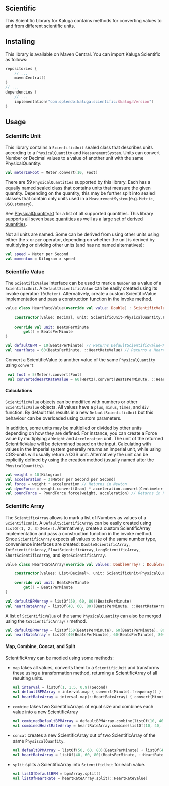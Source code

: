 ## Scientific
This Scientific Library for Kaluga contains methods for converting values to and from different scientific units.

## Installing
This library is available on Maven Central. You can import Kaluga Scientific as follows:

```kotlin
repositories {
    // ...
    mavenCentral()
}
// ...
dependencies {
    // ...
    implementation("com.splendo.kaluga:scientific:$kalugaVersion")
}
```

## Usage

### Scientific Unit

This library contains a `ScientificUnit` sealed class that describes units according to a `PhysicalQuantity` and `MeasurementSystem`. Units can convert Number or Decimal values to a value of another unit with the same PhysicalQuantity:

```kotlin
val meterInFoot = Meter.convert(10, Foot)
```

There are 59 `PhysicalQuantities` supported by this library. Each has a equally named sealed class that contains units that measure the given quantity. Depending on the quantity, this may be further split into sealed classes that contain only units used in a `MeasurementSystem` (e.g. `Metric`, `USCustomary`).

See [PhysicalQuantity.kt](src/commonMain/kotlin/PhysicalQuantity.kt) for a list of all supported quantities. This library supports all seven [base quantities](https://en.wikipedia.org/wiki/Physical_quantity#Base_quantities) as well as a large set of [derived quantities](https://en.wikipedia.org/wiki/SI_derived_unit).

Not all units are named. Some can be derived from using other units using either the `x` or `per` operator, depending on whether the unit is derived by multiplying or dividing other units (and has no named alternatives):

```kotlin
val speed = Meter per Second
val momentum = Kilogram x speed
```

### Scientific Value

The `ScientificValue` interface can be used to mark a `Number` as a value of a `ScientificUnit`. A `DefaultScientificValue` can be easily created using its invoke operator: `10(Meter)`. Alternatively, create a custom ScientificValue implementation and pass a construction function in the invoke method.

```kotlin
value class HeartRateValue(override val value: Double) : ScientificValue<PhysicalQuantity.Frequency, BeatsPerMinute> {
    
    constructor(value: Decimal, unit: ScientificUnit<PhysicalQuantity.Frequency>) : this(unit.convert(value, BeatsPerMinute).toDouble())
    
    override val unit: BeatsPerMinute
        get() = BeatsPerMinute
}

val defaultBPM = 10(BeatsPerMinute) // Returns DefaultScientificValue<PhysiscalQuantity.Frequency, BeatsPerMinute>
val heartRate = 60(BeatsPerMinute. ::HeartRateValue) // Returns a HeartRateValue
```

Convert a ScientificValue to another value of the same `PhysicalQuantity` using `convert`

```kotlin
 val foot = 5(Meter).convert(Foot)
 val convertedHeartRateValue = 60(Hertz).convert(BeatsPerMinute, ::HeartRateValue)
```

#### Calculations

`ScientificValue` objects can be modified with numbers or other `ScientificValue` objects. All values have a `plus`, `minus`, `times`, and `div` function. By default this results in a new `DefaultScientificUnit` but this behaviour can be overloaded using custom parameters.

In addition, some units may be multiplied or divided by other units depending on how they are defined. For instance, you can create a Force value by multiplying a `Weight` and `Acceleration` unit. The unit of the returned ScientificValue will be determined based on the input. Calculating with values in the Imperial system generally returns an imperial unit, while using CGS-units will usually return a CGS unit. Alternatively the unit can be explicitly defined by using the creation method (usually named after the `PhysicalQuantity`).

```kotlin
val weight = 10(Kilogram)
val acceleration = 3(Meter per Second per Second)
val force = weight * acceleration // Returns in Newton
val dyneForce = weight.convert(Gram) * acceleration.convert(Centimeter per Second per Second) // Returns in Dyne
val poundForce = PoundForce.force(weight, acceleration) // Returns in PoundForce even though constructing units are in metric
```

### Scientific Array

The `ScientificArray` allows to mark a list of Numbers as values of a `ScientificUnit`. A `DefaultScientificArray` can be easily created using `listOf(1, 2, 3)(Meter)`. Alternatively, create a custom ScientificArray implementation and pass a construction function in the invoke method. Since `ScientificArray` expects all values to be of the same number type, convenience interfaces are created: `DoubleScientificArray`, `IntScientificArray`, `FloatScientificArray`, `LongScientificArray`, `ShortScientificArray`, and `ByteScientificArray`.

```kotlin
value class HeartRateArray(override val values: DoubleArray) : DoubleScientificArray<PhysicalQuantity.Frequency, BeatsPerMinute> {

    constructor(values: List<Decimal>, unit: ScientificUnit<PhysicalQuantity.Frequency>) : this(values.map { unit.convert(it, BeatsPerMinute) }.toDoubleArray())
    
    override val unit: BeatsPerMinute
        get() = BeatsPerMinute
}

val defaultBPMArray = listOf(50, 60, 80)(BeatsPerMinute)
val heartRateArray = listOf(40, 60, 80)(BeatsPerMinute, ::HeartRateArray)
```

A list of `ScientificValue` of the same `PhysicalQuantity` can also be merged using the `toScientificArray()` method.

```kotlin
val defaultBPMArray = listOf(50(BeatsPerMinute), 60(BeatsPerMinute), 80(BeatsPerMinute)).toScientificArray(BeatsPerMinute)
val heartRateArray = listOf(40(BeatsPerMinute), 60(BeatsPerMinute), 80(BeatsPerMinute)).toScientificArray(BeatsPerMinute, ::HeartRateArray)
```

#### Map, Combine, Concat, and Split

ScientificArray can be modied using some methods:

- `map` takes all values, converts them to a `ScientificUnit` and transforms these using a transformation method, returning a ScientificArray of all resulting units.

  ```kotlin
  val interval = listOf(1, 1.5, 0.9)(Second)
  val defaultBPMArray = interval.map { convert(Minute).frequency() }
  val heartRateArray = interval.map(::HeartRateArray) { convert(Minute).frequency() }
  ```

- `combine` takes two ScientificArrays of equal size and combines each value into a new ScientificArray

  ```kotlin
  val combinedDefaultBPMArray = defaultBPMArray.combine(listOf(10, 40, 50)(Second)) { times(it.frequency()) }
  val combinedHeartRateArray = heartRateArray.combine(listOf(10, 40, 50)(Second), ::HeartRateArray) { times(it.frequency()) }
  ```

- `concat` creates a new ScientificArray out of two ScientificArray of the same `PhysiscalQuantity`.

  ```kotlin
  val defaultBPMArray = listOf(50, 60, 80)(BeatsPerMinute) + listOf(4, 5, 6)(Hertz)
  val heartRateArray = listOf(40, 60, 80)(BeatsPerMinute, ::HeartRateArray).concat(listOf(4, 5, 6)(Hertz), BeatsPerMinute, ::HeartRateArray)
  ```

- `split` splits a ScientificArray into `ScientificUnit` for each value.

  ```kotlin
  val listOfDefaultBPM = bpmArray.split()
  val listOfHeartRate = heartRateArray.split(::HeartRateValue)
  ```

  